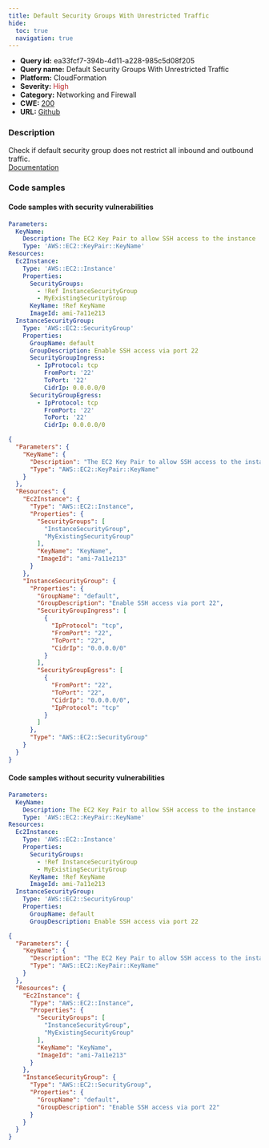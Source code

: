 ```yaml
---
title: Default Security Groups With Unrestricted Traffic
hide:
  toc: true
  navigation: true
---
```


<style>
  .highlight .hll {
    background-color: #ff171742;
  }
  .md-content {
    max-width: 1100px;
    margin: 0 auto;
  }
</style>

-   **Query id:** ea33fcf7-394b-4d11-a228-985c5d08f205
-   **Query name:** Default Security Groups With Unrestricted Traffic
-   **Platform:** CloudFormation
-   **Severity:** <span style="color:#bb2124">High</span>
-   **Category:** Networking and Firewall
-   **CWE:** <a href="https://cwe.mitre.org/data/definitions/200.html" onclick="newWindowOpenerSafe(event, 'https://cwe.mitre.org/data/definitions/200.html')">200</a>
-   **URL:** [Github](https://github.com/Checkmarx/kics/tree/master/assets/queries/cloudFormation/aws/default_security_groups_with_unrestricted_traffic)

### Description
Check if default security group does not restrict all inbound and outbound traffic.<br>
[Documentation](https://docs.aws.amazon.com/AWSCloudFormation/latest/UserGuide/aws-properties-ec2-security-group.html)

### Code samples
#### Code samples with security vulnerabilities
```yaml title="Positive test num. 1 - yaml file" hl_lines="16"
Parameters:
  KeyName:
    Description: The EC2 Key Pair to allow SSH access to the instance
    Type: 'AWS::EC2::KeyPair::KeyName'
Resources:
  Ec2Instance:
    Type: 'AWS::EC2::Instance'
    Properties:
      SecurityGroups:
        - !Ref InstanceSecurityGroup
        - MyExistingSecurityGroup
      KeyName: !Ref KeyName
      ImageId: ami-7a11e213
  InstanceSecurityGroup:
    Type: 'AWS::EC2::SecurityGroup'
    Properties:
      GroupName: default
      GroupDescription: Enable SSH access via port 22
      SecurityGroupIngress:
        - IpProtocol: tcp
          FromPort: '22'
          ToPort: '22'
          CidrIp: 0.0.0.0/0
      SecurityGroupEgress:
        - IpProtocol: tcp
          FromPort: '22'
          ToPort: '22'
          CidrIp: 0.0.0.0/0
```
```json title="Positive test num. 2 - json file" hl_lines="21"
{
  "Parameters": {
    "KeyName": {
      "Description": "The EC2 Key Pair to allow SSH access to the instance",
      "Type": "AWS::EC2::KeyPair::KeyName"
    }
  },
  "Resources": {
    "Ec2Instance": {
      "Type": "AWS::EC2::Instance",
      "Properties": {
        "SecurityGroups": [
          "InstanceSecurityGroup",
          "MyExistingSecurityGroup"
        ],
        "KeyName": "KeyName",
        "ImageId": "ami-7a11e213"
      }
    },
    "InstanceSecurityGroup": {
      "Properties": {
        "GroupName": "default",
        "GroupDescription": "Enable SSH access via port 22",
        "SecurityGroupIngress": [
          {
            "IpProtocol": "tcp",
            "FromPort": "22",
            "ToPort": "22",
            "CidrIp": "0.0.0.0/0"
          }
        ],
        "SecurityGroupEgress": [
          {
            "FromPort": "22",
            "ToPort": "22",
            "CidrIp": "0.0.0.0/0",
            "IpProtocol": "tcp"
          }
        ]
      },
      "Type": "AWS::EC2::SecurityGroup"
    }
  }
}

```


#### Code samples without security vulnerabilities
```yaml title="Negative test num. 1 - yaml file"
Parameters:
  KeyName:
    Description: The EC2 Key Pair to allow SSH access to the instance
    Type: 'AWS::EC2::KeyPair::KeyName'
Resources:
  Ec2Instance:
    Type: 'AWS::EC2::Instance'
    Properties:
      SecurityGroups:
        - !Ref InstanceSecurityGroup
        - MyExistingSecurityGroup
      KeyName: !Ref KeyName
      ImageId: ami-7a11e213
  InstanceSecurityGroup:
    Type: 'AWS::EC2::SecurityGroup'
    Properties:
      GroupName: default
      GroupDescription: Enable SSH access via port 22
```
```json title="Negative test num. 2 - json file"
{
  "Parameters": {
    "KeyName": {
      "Description": "The EC2 Key Pair to allow SSH access to the instance",
      "Type": "AWS::EC2::KeyPair::KeyName"
    }
  },
  "Resources": {
    "Ec2Instance": {
      "Type": "AWS::EC2::Instance",
      "Properties": {
        "SecurityGroups": [
          "InstanceSecurityGroup",
          "MyExistingSecurityGroup"
        ],
        "KeyName": "KeyName",
        "ImageId": "ami-7a11e213"
      }
    },
    "InstanceSecurityGroup": {
      "Type": "AWS::EC2::SecurityGroup",
      "Properties": {
        "GroupName": "default",
        "GroupDescription": "Enable SSH access via port 22"
      }
    }
  }
}

```
